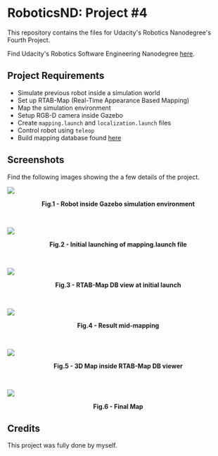 # RoboticsND: Project #4
This repository contains the files for Udacity's Robotics Nanodegree's Fourth Project.

Find Udacity's Robotics Software Engineering Nanodegree [here](https://www.udacity.com/course/robotics-software-engineer--nd209).

## Project Requirements

- Simulate previous robot inside a simulation world
- Set up RTAB-Map (Real-Time Appearance Based Mapping)
- Map the simulation environment
- Setup RGB-D camera inside Gazebo
- Create `mapping.launch` and `localization.launch` files
- Control robot using `teleop`
- Build mapping database found [here]()

<!-- The requirements of this project were met as approved by Udacity's reviewers. -->

## Screenshots

Find the following images showing the a few details of the project.

![](https://i.imgur.com/CpYV0yy.png)
<p align = "center"><b>Fig.1 - Robot inside Gazebo simulation environment</b></p>
<br />

![](https://i.imgur.com/nKLhksi.png)
<p align = "center"><b>Fig.2 - Initial launching of mapping.launch file</b></p>
<br />

![](https://i.imgur.com/ntXy49i.png)
<p align = "center"><b>Fig.3 - RTAB-Map DB view at initial launch</b></p>
<br />

![](https://i.imgur.com/J7Hr1tg.png)
<p align = "center"><b>Fig.4 - Result mid-mapping</b></p>
<br />

![](https://i.imgur.com/yDSRsNa.png)
<p align = "center"><b>Fig.5 - 3D Map inside RTAB-Map DB viewer</b></p>
<br />

![](https://i.imgur.com/12OmSgt.png)
<p align = "center"><b>Fig.6 - Final Map</b></p>

## Credits

This project was fully done by myself.
